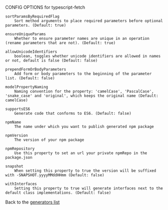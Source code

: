 CONFIG OPTIONS for typescript-fetch

    sortParamsByRequiredFlag
        Sort method arguments to place required parameters before optional parameters. (Default: true)

    ensureUniqueParams
        Whether to ensure parameter names are unique in an operation (rename parameters that are not). (Default: true)

    allowUnicodeIdentifiers
        boolean, toggles whether unicode identifiers are allowed in names or not, default is false (Default: false)

    prependFormOrBodyParameters
        Add form or body parameters to the beginning of the parameter list. (Default: false)

    modelPropertyNaming
        Naming convention for the property: 'camelCase', 'PascalCase', 'snake_case' and 'original', which keeps the original name (Default: camelCase)

    supportsES6
        Generate code that conforms to ES6. (Default: false)

    npmName
        The name under which you want to publish generated npm package

    npmVersion
        The version of your npm package

    npmRepository
        Use this property to set an url your private npmRepo in the package.json

    snapshot
        When setting this property to true the version will be suffixed with -SNAPSHOT.yyyyMMddHHmm (Default: false)

    withInterfaces
        Setting this property to true will generate interfaces next to the default class implementations. (Default: false)

Back to the [generators list](README.md)
